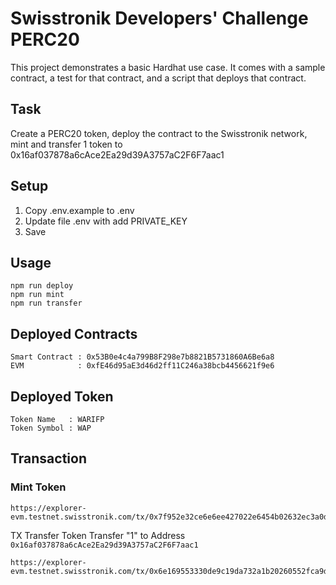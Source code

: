 # Swisstronik Developers' Challenge PERC20

This project demonstrates a basic Hardhat use case. It comes with a sample contract, a test for that contract, and a script that deploys that contract.

## Task

Create a PERC20 token, deploy the contract to the Swisstronik network, mint and transfer 1 token to 0x16af037878a6cAce2Ea29d39A3757aC2F6F7aac1

## Setup

1. Copy .env.example to .env
2. Update file .env with add PRIVATE_KEY
3. Save

## Usage

```shell
npm run deploy
npm run mint
npm run transfer
```

## Deployed Contracts

```
Smart Contract : 0x53B0e4c4a799B8F298e7b8821B5731860A6Be6a8
EVM            : 0xfE46d95aE3d46d2ff11C246a38bcb4456621f9e6
```

## Deployed Token

```
Token Name   : WARIFP
Token Symbol : WAP
```

## Transaction

### Mint Token

```
https://explorer-evm.testnet.swisstronik.com/tx/0x7f952e32ce6e6ee427022e6454b02632ec3a0d020c0b060abb85c2e98ab51a3a
```

TX Transfer
Token Transfer "1" to Address ```0x16af037878a6cAce2Ea29d39A3757aC2F6F7aac1```

```
https://explorer-evm.testnet.swisstronik.com/tx/0x6e169553330de9c19da732a1b20260552fca9d2af8d685ba4c1bffe6c73c6cc7
```
